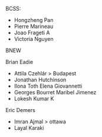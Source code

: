BCSS:
* Hongzheng Pan
* Pierre Marineau
* Joao Frageti A
* Victoria Nguyen

BNEW

Brian Eadie   
  * Attila Czehlár > Budapest
  * Jonathan Hutchinson
  * Ilona Toth
Elena Giovannetti   
  * Georges Bourret
Maribel Jimenez   
  * Lokesh Kumar K


Eric Demers   
  * Imran Ajmal > ottawa
  * Layal Karaki
